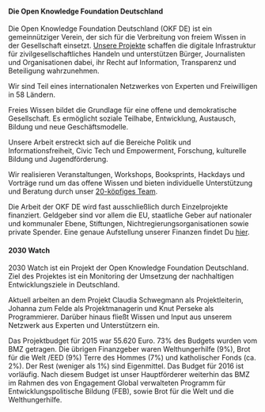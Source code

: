 #### Die Open Knowledge Foundation Deutschland

Die Open Knowledge Foundation Deutschland (OKF DE)  ist ein gemeinnütziger Verein, der sich für die Verbreitung von freiem Wissen in der Gesellschaft einsetzt. [Unsere Projekte](https://okfn.de/projekte/) schaffen die digitale Infrastruktur für zivilgesellschaftliches Handeln und unterstützen Bürger, Journalisten und Organisationen dabei, ihr Recht auf Information, Transparenz und Beteiligung wahrzunehmen.

Wir sind Teil eines internationalen Netzwerkes von Experten und Freiwilligen in 58 Ländern.

Freies Wissen bildet die Grundlage für eine offene und demokratische Gesellschaft. Es ermöglicht soziale Teilhabe, Entwicklung, Austausch, Bildung und  neue Geschäftsmodelle.

Unsere Arbeit erstreckt sich auf die Bereiche Politik und Informationsfreiheit, Civic Tech und Empowerment, Forschung, kulturelle Bildung und Jugendförderung.

Wir realisieren Veranstaltungen, Workshops, Booksprints, Hackdays und Vorträge rund um das offene Wissen und bieten individuelle Unterstützung und Beratung durch unser [20-köpfiges Team](https://okfn.de/team/).

Die Arbeit der OKF DE wird fast ausschließlich durch Einzelprojekte finanziert. Geldgeber sind vor allem die EU, staatliche Geber auf nationaler und kommunaler Ebene, Stiftungen, Nichtregierungsorganisationen sowie private Spender. Eine genaue Aufstellung unserer Finanzen findet Du [hier](http://okfn.de/verein/).

#### 2030 Watch

2030 Watch ist ein Projekt der Open Knowledge Foundation Deutschland. Ziel des Projektes ist ein Monitoring der Umsetzung der nachhaltigen Entwicklungsziele in Deutschland. 

Aktuell arbeiten an dem Projekt Claudia Schwegmann als Projektleiterin, Johanna zum Felde als Projektmanagerin und Knut Perseke als Programmierer. Darüber hinaus fließt Wissen und Input aus unserem Netzwerk aus Experten und Unterstützern ein. 

Das Projektbudget für 2015 war 55.620 Euro. 73% des Budgets wurden vom BMZ getragen. Die übrigen Finanzgeber waren Welthungerhilfe (9%), Brot für die Welt /EED (9%) Terre des Hommes (7%) und katholischer Fonds (ca. 2%). Der Rest (weniger als 1%) sind Eigenmittel. Das Budget für 2016 ist vorläufig. Nach diesem  Budget ist unser Hauptförderer weiterhin das BMZ im Rahmen des von Engagement Global verwalteten Programm für Entwicklungspolitische Bildung (FEB), sowie Brot für die Welt und die Welthungerhilfe.
